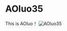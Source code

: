 # AOluo35
This is AOluo！
![AOluo35](https://github.com/XYiYiYiYiYiYiYi/AOluo35/assets/108056537/389c033d-87c4-44a7-b180-5ef22ef62b6e)
